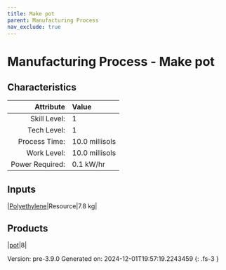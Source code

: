 ```yaml
---
title: Make pot
parent: Manufacturing Process
nav_exclude: true
---
```

# Manufacturing Process - Make pot


## Characteristics

| Attribute      | Value |
|--------:|:------|
|Skill Level:|1|
|Tech Level:|1|
|Process Time:|10.0 millisols|
|Work Level:|10.0 millisols|
|Power Required:|0.1 kW/hr|

## Inputs

|[Polyethylene](../resource/polyethylene.html)|Resource|7.8 kg|

## Products

|[pot](../null/pot.html)|8|


Version: pre-3.9.0 Generated on: 2024-12-01T19:57:19.2243459
{: .fs-3 }

